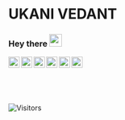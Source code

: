 # UKANI VEDANT


### Hey there <img src="https://media.giphy.com/media/hvRJCLFzcasrR4ia7z/giphy.gif" width="25px">
<a href="https://twitter.com/vedant_ukani">
  <img align="left" alt="Ukani Vedant | Twitter" width="22px" src="https://cdn.jsdelivr.net/npm/simple-icons@v3/icons/twitter.svg" />
</a>
<a href="https://www.linkedin.com/in/ukani-vedant-8b8b171b7/">
  <img align="left" alt="VEDANT's LinkdeIN" width="22px" src="https://cdn.jsdelivr.net/npm/simple-icons@v3/icons/linkedin.svg" />
</a>
<a href="https://www.instagram.com/ukani_vedant/">
  <img align="left" alt="VEDANT's Instagram" width="22px" src="https://cdn.jsdelivr.net/npm/simple-icons@v3/icons/instagram.svg" />
</a>
<a href="https://dev.to/ukanivedant">
  <img src="https://d2fltix0v2e0sb.cloudfront.net/dev-badge.svg" alt="Yajush Vyas's DEV Profile" height="22" width="22">
</a>
<a href="https://www.hackerearth.com/@patelvedant321">
  <img align="left" alt="Vedant's Hackerearth" width="22px" src="https://cdn.jsdelivr.net/npm/simple-icons@3.12.2/icons/hackerearth.svg" />
</a>
<a href="https://www.hackerrank.com/patelvedant321">
  <img align="left" alt="Vedant's Hackerrank" width="22px" src="https://cdn.jsdelivr.net/npm/simple-icons@3.12.2/icons/hackerrank.svg" />
</a>


#
<br />

![Visitors](https://api.visitorbadge.io/api/visitors?path=UkaniVedant&labelColor=%23697689&countColor=%232ccce4&style=flat)
<br />
<!---
UkaniVedant/UkaniVedant is a ✨ special ✨ repository because its `README.md` (this file) appears on your GitHub profile.
You can click the Preview link to take a look at your changes.
--->
